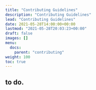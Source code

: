 ```yaml
---
title: "Contributing Guidelines"
description: "Contributing Guidelines"
lead: "Contributing Guidelines"
date: 2021-05-28T14:00:00+00:00
lastmod: "2021-05-28T20:03:23+00:00"
draft: false
images: []
menu:
  docs:
    parent: "contributing"
weight: 100
toc: true
---
```




## to do.
